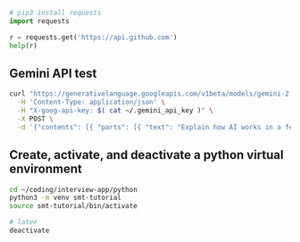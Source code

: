 ```py
# pip3 install requests
import requests

r = requests.get('https://api.github.com')
help(r)
```

## Gemini API test

```sh
curl "https://generativelanguage.googleapis.com/v1beta/models/gemini-2.0-flash:generateContent" \
  -H 'Content-Type: application/json' \
  -H "X-goog-api-key: $( cat ~/.gemini_api_key )" \
  -X POST \
  -d '{"contents": [{ "parts": [{ "text": "Explain how AI works in a few words" }]}]}'
```

## Create, activate, and deactivate a python virtual environment

```sh
cd ~/coding/interview-app/python
python3 -m venv smt-tutorial
source smt-tutorial/bin/activate

# later
deactivate
```